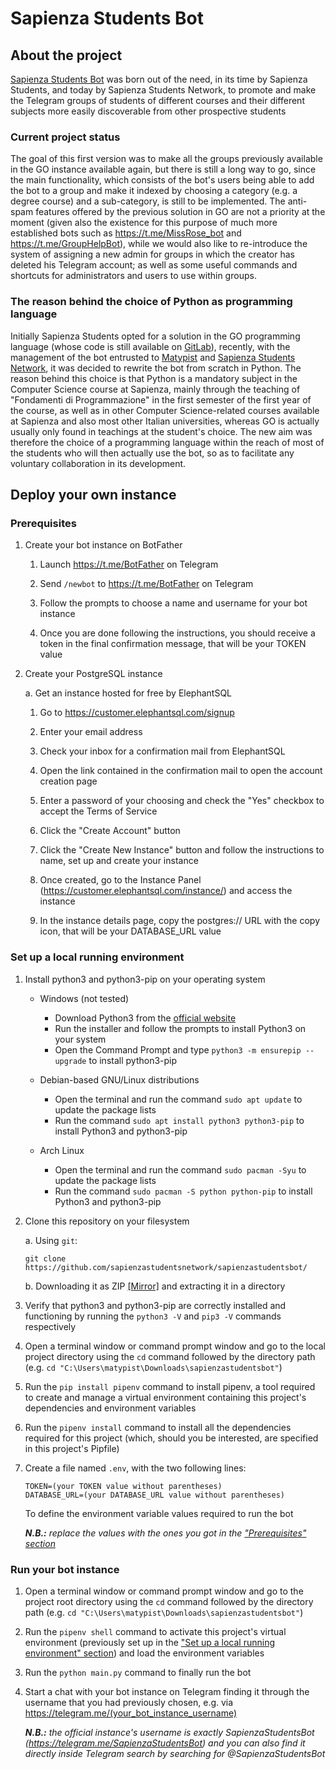# Sapienza Students Bot

## About the project

[Sapienza Students Bot](https://t.me/SapienzaStudentsBot) was born out of the need, in its time by Sapienza Students, and today by Sapienza Students Network, to promote and make the Telegram groups of students of different courses and their different subjects more easily discoverable from other prospective students

### Current project status

The goal of this first version was to make all the groups previously available in the GO instance available again, but there is still a long way to go, since the main functionality, which consists of the bot's users being able to add the bot to a group and make it indexed by choosing a category (e.g. a degree course) and a sub-category, is still to be implemented. The anti-spam features offered by the previous solution in GO are not a priority at the moment (given also the existence for this purpose of much more established bots such as https://t.me/MissRose_bot and https://t.me/GroupHelpBot), while we would also like to re-introduce the system of assigning a new admin for groups in which the creator has deleted his Telegram account; as well as some useful commands and shortcuts for administrators and users to use within groups.

### The reason behind the choice of Python as programming language

Initially Sapienza Students opted for a solution in the GO programming language (whose code is still available on [GitLab](https://gitlab.com/sapienzastudents/antispam-telegram-bot)), recently, with the management of the bot entrusted to [Matypist](https://github.com/matypist) and [Sapienza Students Network](https://github.com/sapienzastudentsnetwork), it was decided to rewrite the bot from scratch in Python. The reason behind this choice is that Python is a mandatory subject in the Computer Science course at Sapienza, mainly through the teaching of "Fondamenti di Programmazione" in the first  semester of the first year of the course, as well as in other Computer Science-related courses available at Sapienza and also most other Italian universities, whereas GO is actually usually only found in teachings at the student's choice. The new aim was therefore the choice of a programming language within the reach of most of the students who will then actually use the bot, so as to facilitate any voluntary collaboration in its development.

## Deploy your own instance

### Prerequisites

1. Create your bot instance on BotFather

    1. Launch https://t.me/BotFather on Telegram

    2. Send `/newbot` to https://t.me/BotFather on Telegram

    3. Follow the prompts to choose a name and username for your bot instance

    4. Once you are done following the instructions, you should receive a token in the final confirmation message, that will be your TOKEN value

2. Create your PostgreSQL instance

   a. Get an instance hosted for free by ElephantSQL

      1. Go to https://customer.elephantsql.com/signup

      2. Enter your email address

      3. Check your inbox for a confirmation mail from ElephantSQL

      4. Open the link contained in the confirmation mail to open the account creation page

      5. Enter a password of your choosing and check the "Yes" checkbox to accept the Terms of Service

      6. Click the "Create Account" button

      7. Click the "Create New Instance" button and follow the instructions to name, set up and create your instance

      8. Once created, go to the Instance Panel (https://customer.elephantsql.com/instance/) and access the instance

      9. In the instance details page, copy the postgres:// URL with the copy icon, that will be your DATABASE_URL value
      
### Set up a local running environment

1. Install python3 and python3-pip on your operating system

   - Windows (not tested)

     - Download Python3 from the [official website](https://www.python.org/downloads/windows/)
     - Run the installer and follow the prompts to install Python3 on your system
     - Open the Command Prompt and type `python3 -m ensurepip --upgrade` to install python3-pip
   
   - Debian-based GNU/Linux distributions

     - Open the terminal and run the command `sudo apt update` to update the package lists
     - Run the command `sudo apt install python3 python3-pip` to install Python3 and python3-pip

   - Arch Linux

     - Open the terminal and run the command `sudo pacman -Syu` to update the package lists
     - Run the command `sudo pacman -S python python-pip` to install Python3 and python3-pip

2. Clone this repository on your filesystem

   a. Using `git`:
    ```
    git clone https://github.com/sapienzastudentsnetwork/sapienzastudentsbot/
    ```
   
   b. Downloading it as ZIP [[Mirror]](https://github.com/sapienzastudentsnetwork/sapienzastudentsbot/archive/refs/heads/main.zip) and extracting it in a directory

3. Verify that python3 and python3-pip are correctly installed and functioning by running the `python3 -V` and `pip3 -V` commands respectively

4. Open a terminal window or command prompt window and go to the local project directory using the `cd` command followed by the directory path (e.g. `cd "C:\Users\matypist\Downloads\sapienzastudentsbot"`)

5. Run the `pip install pipenv` command to install pipenv, a tool required to create and manage a virtual environment containing this project's dependencies and environment variables 

6. Run the `pipenv install` command to install all the dependencies required for this project (which, should you be interested, are specified in this project's Pipfile)

7. Create a file named `.env`, with the two following lines:
   ```
   TOKEN=(your TOKEN value without parentheses)
   DATABASE_URL=(your DATABASE_URL value without parentheses)
   ```
   
   To define the environment variable values required to run the bot

   _**N.B.:** replace the values with the ones you got in the ["Prerequisites" section](https://github.com/sapienzastudentsnetwork/sapienzastudentsbot#prerequisites)_

### Run your bot instance

1. Open a terminal window or command prompt window and go to the project root directory using the `cd` command followed by the directory path (e.g. `cd "C:\Users\matypist\Downloads\sapienzastudentsbot"`)

2. Run the `pipenv shell` command to activate this project's virtual environment (previously set up in the ["Set up a local running environment" section](https://github.com/sapienzastudentsnetwork/sapienzastudentsbot/blob/main/README.md#set-up-a-local-running-environment)) and load the environment variables

3. Run the `python main.py` command to finally run the bot

4. Start a chat with your bot instance on Telegram finding it through the username that you had previously chosen, e.g. via https://telegram.me/(your_bot_instance_username)
   
   _**N.B.:** the official instance's username is exactly SapienzaStudentsBot (https://telegram.me/SapienzaStudentsBot) and you can also find it directly inside Telegram search by searching for @SapienzaStudentsBot_